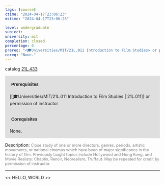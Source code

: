 ```yaml
---
tags: [course]
ctime: "2024-04-17T23:06:23"
mstime: "2024-04-17T23:06:23"

level: undergraduate
subject: 
university: mit
completion: closed
percentage: 0
prereq: "<🎓Universities/MIT/21L.011 Introduction to Film Studies> or permission of instructor"
coreq: "None."
---
```


catalog [21L.433](http://student.mit.edu/catalog/m21La.html#21L.433)

<span style="display: block; padding: 15px; background-color: rgb(100, 100, 100, 0.2);"><font id="m_prereq2433_0" style="display: block; font-family: Arial, sans-serif; font-weight: bold; padding: 5px">Prerequisites</font><br><span id="prereq2433_0">[[🎓Universities/MIT/21L.011 Introduction to Film Studies | 21L.011]] or permission of instructor</span></span>
<span style="display: block; padding: 15px; background-color: rgb(100, 100, 100, 0.2);"><font id="m_coreq2433_0" style="display: block; font-family: Arial, sans-serif; font-weight: bold; padding: 5px">Corequisites</font><br><span id="coreq2433_0">None.</span></span>

<font style="">Description:</font>
<font style="color: grey; font-size: 0.8rem;">Close study of one or more directors, genres, periods, artistic movements, or national cinemas which have been of major significance in the history of film. Previously taught topics include Hollywood and Hong Kong, and Movie Realists: Chaplin, Renoir, Neorealism, Truffaut. May be repeated for credit by permission of instructor.</font>



---

<< HELLO, WORLD >>
